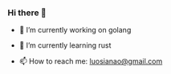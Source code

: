 ### Hi there 👋

- 🔭 I’m currently working on golang

- 🌱 I’m currently learning rust

- 📫 How to reach me: luosianao@gmail.com


